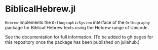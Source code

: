 # BiblicalHebrew.jl

`Hebrew` implements the `OrthographicSystem` interface of the `Orthography` package for Biblical Hebrew texts using the Hebrew range of Unicode.

See the documentation for full information. (To be added to gh pages for this repository once the package has been published on juliahub.)